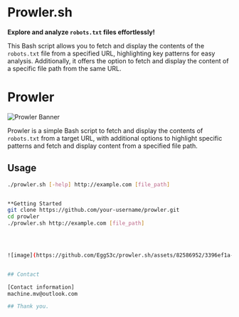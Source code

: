 # Prowler.sh
**Explore and analyze `robots.txt` files effortlessly!**

This Bash script allows you to fetch and display the contents of the `robots.txt` file from a specified URL, highlighting key patterns for easy analysis. Additionally, it offers the option to fetch and display the content of a specific file path from the same URL.

# Prowler

![Prowler Banner](banner.png)

Prowler is a simple Bash script to fetch and display the contents of `robots.txt` from a target URL, with additional options to highlight specific patterns and fetch and display content from a specified file path.

## Usage

```bash
./prowler.sh [-help] http://example.com [file_path]


**Getting Started
git clone https://github.com/your-username/prowler.git
cd prowler
./prowler.sh http://example.com [file_path]



 
![image](https://github.com/EggS3c/prowler.sh/assets/82586952/3396ef1a-1352-41d3-82a5-5a57feeab2ab)


## Contact

[Contact information]
machine.mv@outlook.com

## Thank you.


